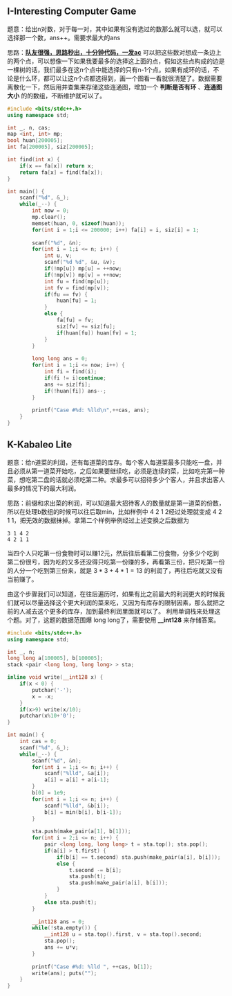 ## I-Interesting Computer Game

题意：给出n对数，对于每一对，其中如果有没有选过的数那么就可以选，就可以选择那一个数，ans++。需要求最大的ans

思路：[**队友很强，思路秒出，十分钟代码，一发ac**](https://www.cnblogs.com/whitelily/p/13429910.html) 可以把这些数对想成一条边上的两个点，可以想像一下如果我要最多的选择这上面的点，假如这些点构成的边是一棵树的话，我们最多在这n个点中能选择的只有n-1个点。如果有成环的话，不论是什么环，都可以让这n个点都选得到，画一个图看一看就很清楚了。数据需要离散化一下，然后用并查集来存储这些连通图，增加一个 **判断是否有环** 、**连通图大小** 的的数组，不断维护就可以了。

```cpp
#include <bits/stdc++.h>
using namespace std;

int _, n, cas;
map <int, int> mp;
bool huan[200005];
int fa[200005], siz[200005];

int find(int x) {
	if(x == fa[x]) return x;
	return fa[x] = find(fa[x]);
}

int main() {
	scanf("%d", &_);
	while(_--) {
		int now = 0;
		mp.clear();
		memset(huan, 0, sizeof(huan));
		for(int i = 1;i <= 200000; i++) fa[i] = i, siz[i] = 1;
		
		scanf("%d", &n);
		for(int i = 1;i <= n; i++) {
			int u, v;
			scanf("%d %d", &u, &v);
			if(!mp[u]) mp[u] = ++now;
			if(!mp[v]) mp[v] = ++now;
			int fu = find(mp[u]);
			int fv = find(mp[v]);
			if(fu == fv) {
				huan[fu] = 1;
			}
			else {
				fa[fu] = fv;
				siz[fv] += siz[fu];
				if(huan[fu]) huan[fv] = 1;
			}
		}
		
		long long ans = 0;
		for(int i = 1;i <= now; i++) {
			int fi = find(i);
			if(fi != i)continue;
			ans += siz[fi];
			if(!huan[fi]) ans--;
		}
		
		printf("Case #%d: %lld\n",++cas, ans);
	}
}
```



## K-Kabaleo Lite

题意：给n道菜的利润，还有每道菜的库存。每个客人每道菜最多只能吃一盘，并且必须从第一道菜开始吃，之后如果要继续吃，必须是连续的菜，比如吃完第一种菜，想吃第二盘的话就必须吃第二种。求最多可以招待多少个客人，并且求出客人最多的情况下的最大利润。

思路：前缀和求出菜的利润，可以知道最大招待客人的数量就是第一道菜的份数，所以在处理b数组的时候可以往后取min，比如样例中 4 2 1 2经过处理就变成 4 2 1 1，把无效的数据抹掉。拿第二个样例举例经过上述变换之后数据为

```
3 1 4 2
4 2 1 1
```

当四个人只吃第一份食物时可以赚12元，然后往后看第二份食物，分多少个吃到第二份很亏，因为吃的又多还没得只吃第一份赚的多，再看第三份，把只吃第一份的人分一个吃到第三份来，就是 $3*3+4*1=13$ 的利润了，再往后吃就又没有当前赚了。

由这个步骤我们可以知道，在往后遍历时，如果有比之前最大的利润更大的时候我们就可以尽量选择这个更大利润的菜来吃，又因为有库存的限制因素，那么就把之前的人减去这个更多的库存，加到最终利润里面就可以了。 利用单调栈来处理这个题。对了，这题的数据范围爆 long long了，需要使用 **__int128** 来存储答案。

```cpp
#include <bits/stdc++.h>
using namespace std;

int _, n;
long long a[100005], b[100005];
stack <pair <long long, long long> > sta;

inline void write(__int128 x) {
	if(x < 0) {
		putchar('-');
		x = -x;
	}
	if(x>9) write(x/10);
	putchar(x%10+'0');
}

int main() {
	int cas = 0;
	scanf("%d", &_);
	while(_--) {
		scanf("%d", &n);
		for(int i = 1;i <= n; i++) {
			scanf("%lld", &a[i]);
			a[i] = a[i] + a[i-1];
		}
		b[0] = 1e9;
		for(int i = 1;i <= n; i++) {
			scanf("%lld", &b[i]);
			b[i] = min(b[i], b[i-1]);
		}
		
		sta.push(make_pair(a[1], b[1]));
		for(int i = 2;i <= n; i++) {
			pair <long long, long long> t = sta.top(); sta.pop();
			if(a[i] > t.first) {
				if(b[i] == t.second) sta.push(make_pair(a[i], b[i]));
				else {
					t.second -= b[i];
					sta.push(t);
					sta.push(make_pair(a[i], b[i]));
				}
			}
			else sta.push(t);
		}
		
		__int128 ans = 0;
		while(!sta.empty()) {
			__int128 u = sta.top().first, v = sta.top().second;
			sta.pop();
			ans += u*v;
		}
		
		printf("Case #%d: %lld ", ++cas, b[1]);
		write(ans); puts("");
	}
}
```

